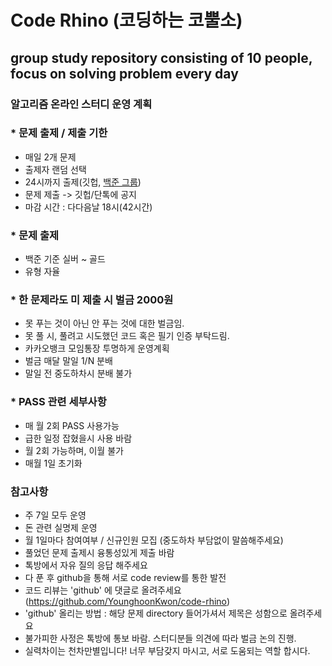 # Code Rhino (코딩하는 코뿔소)
## group study repository consisting of 10 people, focus on solving problem every day

### 알고리즘 온라인 스터디 운영 계획

### * 문제 출제 / 제출 기한
 - 매일 2개 문제
 - 출제자 랜덤 선택
 - 24시까지 출제(깃헙, [백준 그룹](https://www.acmicpc.net/group/8968))
 - 문제 제출 -> 깃헙/단톡에 공지
 - 마감 시간 : 다다음날 18시(42시간)

### * 문제 출제
 - 백준 기준 실버 ~ 골드
 - 유형 자율

### * 한 문제라도 미 제출 시 벌금 2000원
 - 못 푸는 것이 아닌 안 푸는 것에 대한 벌금임.
 - 못 풀 시, 풀려고 시도했던 코드 혹은 필기 인증 부탁드림.
 - 카카오뱅크 모임통장 투명하게 운영계획
 - 벌금 매달 말일 1/N 분배
 - 말일 전 중도하차시 분배 불가

### * PASS 관련 세부사항
 - 매 월 2회 PASS 사용가능
 - 급한 일정 잡혔을시 사용 바람
 - 월 2회 가능하며, 이월 불가
 - 매월 1일 초기화

### 참고사항
 - 주 7일 모두 운영
 - 돈 관련 실명제 운영
 - 월 1일마다 참여여부 / 신규인원 모집
   (중도하차 부담없이 말씀해주세요)
 - 풀었던 문제 출제시 융통성있게 제출 바람
 - 톡방에서 자유 질의 응답 해주세요
 - 다 푼 후 github을 통해 서로 code review를 통한 발전
 - 코드 리뷰는 'github' 에 댓글로 올려주세요
   (https://github.com/YounghoonKwon/code-rhino)
 - 'github' 올리는 방법 : 해당 문제 directory 들어가셔서 제목은 성함으로 올려주세요
 - 불가피한 사정은 톡방에 통보 바람. 스터디분들 의견에 따라 벌금 논의 진행.
 - 실력차이는 천차만별입니다! 너무 부담갖지 마시고, 서로 도움되는 역할 합시다.
